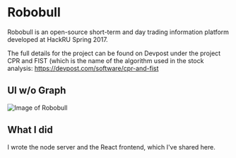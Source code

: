 # Robobull

Robobull is an open-source short-term and day trading information platform developed at HackRU Spring 2017.  

The full details for the project can be found on Devpost under the project CPR and FIST (which is the name of the algorithm used in
the stock analysis: https://devpost.com/software/cpr-and-fist 

## UI w/o Graph
![Image of Robobull](http://logan-may.com/wp-content/uploads/2017/04/cprandfist_1.png)

## What I did
I wrote the node server and the React frontend, which I've shared here.

